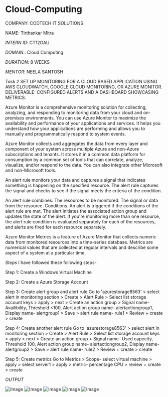 # Cloud-Computing
COMPANY: CODTECH IT SOLUTIONS

NAME: Tirthankar Mitra 

*INTERN ID*: CT12OAU

*DOMAIN*:: Cloud Computing

*DURATION*: 8 WEEKS

*MENTOR*: NEELA SANTOSH

*Task 2* SET UP MONITORING FOR A CLOUD BASED APPLICATION USING AWS CLOUDWATCH, GOOGLE CLOUD MONITORING, OR AZURE MONITOR. 
DELIVERABLE: CONFIGURED ALERTS AND A DASHBOARD SHOWCASING METRICS.

Azure Monitor is a comprehensive monitoring solution for collecting, analyzing, and responding to monitoring data from your cloud and on-premises environments. You can use Azure Monitor to maximize the availability and performance of your applications and services. It helps you understand how your applications are performing and allows you to manually and programmatically respond to system events.

Azure Monitor collects and aggregates the data from every layer and component of your system across multiple Azure and non-Azure subscriptions and tenants. It stores it in a common data platform for consumption by a common set of tools that can correlate, analyze, visualize, and/or respond to the data. You can also integrate other Microsoft and non-Microsoft tools.

An alert rule monitors your data and captures a signal that indicates something is happening on the specified resource. The alert rule captures the signal and checks to see if the signal meets the criteria of the condition.

An alert rule combines:
The resources to be monitored.
The signal or data from the resource.
Conditions.
An alert is triggered if the conditions of the alert rule are met. The alert initiates the associated action group and updates the state of the alert. If you're monitoring more than one resource, the alert rule condition is evaluated separately for each of the resources, and alerts are fired for each resource separately.

Azure Monitor Metrics is a feature of Azure Monitor that collects numeric data from monitored resources into a time-series database. Metrics are numerical values that are collected at regular intervals and describe some aspect of a system at a particular time.

*Steps*
I have followed these following steps-

Step 1: Create a Windows Virtual Machine 

Step 2: Create a Azure Storage Account

Step 3: Create alert group and alert rule 
Go to 'azurestorage8563' > select alert in monitoring section > Create > Alert Rule > Select list storage account keys > apply > next > 
Create an action group > Signal name- Availibility, Threshold <100, Alert action group name- alertactiongroup1, Display name- alertgroup1 > Save > alert rule name- rule1 > Review + create > create 

Step 4: Create another alert rule 
Go to 'azurestorage8563' > select alert in monitoring section > Create > Alert Rule > Select list storage account keys > apply > next > 
Create an action group > Signal name- Used capecity, Threshold 100, Alert action group name- alertactiongroup2, Display name- alertgroup2 > Save > alert rule name- rule2 > Review + create > create 

Step 5: Create metrics
Go to Metrics > Scope- select virtual machine > apply > select server1 > apply > metric- percentage CPU > review + create > create 

*OUTPUT*

![Image](https://github.com/user-attachments/assets/e39d5ec3-09fd-4122-a5a2-e677fda48933)
![Image](https://github.com/user-attachments/assets/1fd80da5-aaa9-4fc8-9298-cc90da98facb)
![Image](https://github.com/user-attachments/assets/c427975c-f0d8-4756-800f-1f4c25dd8157)
![Image](https://github.com/user-attachments/assets/1681a2b7-6e3b-4cef-86cd-6c87e1ded410)
![Image](https://github.com/user-attachments/assets/d77dd3ca-d432-482d-81fb-63962f00bc8b)


